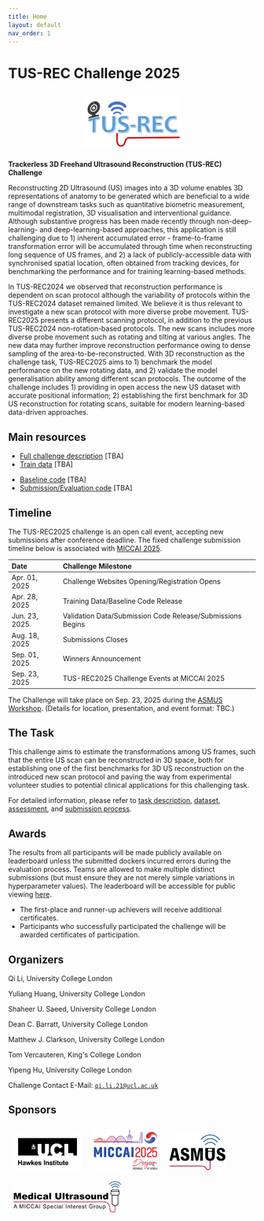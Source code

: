 ```yaml
---
title: Home
layout: default
nav_order: 1
---
```


<!-- 1. TOC
{:toc} -->

# TUS-REC Challenge 2025

<div align=center>
  <a href="img/TUS-REC%20CHALLENGE%20(MICCAI%202024).pdf" target="_blank"><img style="padding: 10px;" src="img/logo.png" width=200px></a>
</div >

**Trackerless 3D Freehand Ultrasound Reconstruction (TUS-REC) Challenge**

Reconstructing 2D Ultrasound (US) images into a 3D volume enables 3D representations of anatomy to be generated which are beneficial to a wide range of downstream tasks such as quantitative biometric measurement, multimodal registration, 3D visualisation and interventional guidance. Although substantive progress has been made recently through non-deep-learning- and deep-learning-based approaches, this application is still challenging due to 1) inherent accumulated error - frame-to-frame transformation error will be accumulated through time when reconstructing long sequence of US frames, and 2) a lack of publicly-accessible data with synchronised spatial location, often obtained from tracking devices, for benchmarking the performance and for training learning-based methods.

In TUS-REC2024 we observed that reconstruction performance is dependent on scan protocol although the variability of protocols within the TUS-REC2024 dataset remained limited. We believe it is thus relevant to investigate a new scan protocol with more diverse probe movement. TUS-REC2025 presents a different scanning protocol, in addition to the previous TUS-REC2024 non-rotation-based protocols. The new scans includes more diverse probe movement such as rotating and tilting at various angles. The new data may further improve reconstruction
performance owing to dense sampling of the area-to-be-reconstructed. With 3D
reconstruction as the challenge task, TUS-REC2025 aims to 1) benchmark the model performance on the new rotating data, and 2) validate the model generalisation ability among different scan protocols. The outcome of the challenge includes 1) providing in open access the new US dataset with accurate positional information; 2) establishing the first benchmark for 3D US
reconstruction for rotating scans, suitable for modern learning-based data-driven approaches.

## Main resources
* <a href="TBA" target="_blank">Full challenge description</a> [TBA]
* <a href="TBA" target="_blank">Train data</a> [TBA]
<!-- * [Validation data](TBA) -->
* <a href="TBA" target="_blank">Baseline code</a> [TBA]
* <a href="TBA" target="_blank">Submission/Evaluation code</a> [TBA]

## Timeline

The TUS-REC2025 challenge is an open call event, accepting new submissions after conference deadline. The fixed challenge submission timeline below is associated with <a href="https://conferences.miccai.org/2025/en/" target="_blank">MICCAI 2025</a>.

| Date                          | Challenge Milestone                              |
| :-----------------------------| :----------------------------------------------- |
| Apr. 01, 2025                   | Challenge Websites Opening/Registration Opens                               |
| Apr. 28, 2025                   | Training Data/Baseline Code Release                            |
| Jun. 23, 2025                  | Validation Data/Submission Code Release/Submissions Begins                          |
| Aug. 18, 2025                  | Submissions Closes                               |
|  Sep. 01, 2025                 | Winners Announcement                               |
|  Sep. 23, 2025                 | TUS-REC2025 Challenge Events at MICCAI 2025     |

The Challenge will take place on Sep. 23, 2025 during the <a href="TBA" target="_blank">ASMUS Workshop</a>. (Details for location, presentation, and event format: TBC.)

## The Task

This challenge aims to estimate the transformations among US frames, such that the entire US scan can be reconstructed in 3D space, both for establishing one of the first benchmarks for 3D US reconstruction on the introduced new scan protocol and paving the way from experimental volunteer studies to potential clinical applications for this challenging task.

For detailed information, please refer to [task description](task.html), [dataset](data.html), [assessment](assessment.html), and [submission process](submission.html).

## Awards

The results from all participants will be made publicly available on leaderboard unless the submitted dockers incurred errors during the evaluation process. Teams are allowed to make multiple distinct submissions (but must ensure they are not merely simple variations in hyperparameter values). The leaderboard will be accessible for public viewing [here](leaderboard.html).

- The first-place and runner-up achievers will receive additional certificates.
- Participants who successfully participated the challenge will be awarded certificates of participation.

## Organizers

Qi Li, University College London

Yuliang Huang, University College London

Shaheer U. Saeed, University College London

Dean C. Barratt, University College London

Matthew J. Clarkson, University College London

Tom Vercauteren, King's College London

Yipeng Hu, University College London

Challenge Contact E-Mail: [`qi.li.21@ucl.ac.uk`](mailto:qi.li.21@ucl.ac.uk)

## Sponsors

<div >
  <a href="https://www.ucl.ac.uk/medical-image-computing" target="_blank"><img style="padding: 10px;" src="img/UCL-Hawkes-Institute-BLACK.jpg" width=140px></a>
  <a href="https://conferences.miccai.org/2025/en/" target="_blank"><img style="padding: 10px;" src="img/miccai2025-logo.png" width=130px></a>
  <a href="https://miccai-ultrasound.github.io/#/asmus24" target="_blank"><img style="padding: 10px;" src="img/asmus.png" width=115px></a>
  <a href="https://miccai.org/index.php/special-interest-groups/sig/" target="_blank"><img style="padding: 10px;" src="img/SIGMUS.png" width=220px></a>
</div>